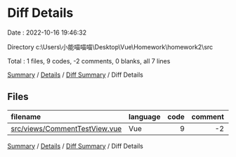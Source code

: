 # Diff Details

Date : 2022-10-16 19:46:32

Directory c:\\Users\\小能喵喵喵\\Desktop\\Vue\\Homework\\homework2\\src

Total : 1 files,  9 codes, -2 comments, 0 blanks, all 7 lines

[Summary](results.md) / [Details](details.md) / [Diff Summary](diff.md) / Diff Details

## Files
| filename | language | code | comment | blank | total |
| :--- | :--- | ---: | ---: | ---: | ---: |
| [src/views/CommentTestView.vue](/src/views/CommentTestView.vue) | Vue | 9 | -2 | 0 | 7 |

[Summary](results.md) / [Details](details.md) / [Diff Summary](diff.md) / Diff Details